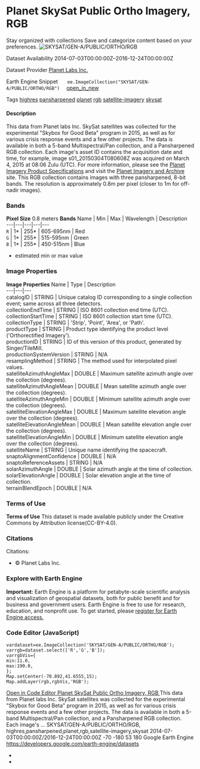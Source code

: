  
#  Planet SkySat Public Ortho Imagery, RGB 
Stay organized with collections  Save and categorize content based on your preferences. 
![SKYSAT/GEN-A/PUBLIC/ORTHO/RGB](https://developers.google.com/earth-engine/datasets/images/SKYSAT/SKYSAT_GEN-A_PUBLIC_ORTHO_RGB_sample.png) 

Dataset Availability
    2014-07-03T00:00:00Z–2016-12-24T00:00:00Z 

Dataset Provider
     [ Planet Labs Inc. ](https://www.planet.com/) 

Earth Engine Snippet
     `    ee.ImageCollection("SKYSAT/GEN-A/PUBLIC/ORTHO/RGB")   ` [ open_in_new ](https://code.earthengine.google.com/?scriptPath=Examples:Datasets/SKYSAT/SKYSAT_GEN-A_PUBLIC_ORTHO_RGB) 

Tags
     [highres](https://developers.google.com/earth-engine/datasets/tags/highres) [pansharpened](https://developers.google.com/earth-engine/datasets/tags/pansharpened) [planet](https://developers.google.com/earth-engine/datasets/tags/planet) [rgb](https://developers.google.com/earth-engine/datasets/tags/rgb) [satellite-imagery](https://developers.google.com/earth-engine/datasets/tags/satellite-imagery) [skysat](https://developers.google.com/earth-engine/datasets/tags/skysat)
#### Description
This data from Planet labs Inc. SkySat satellites was collected for the experimental "Skybox for Good Beta" program in 2015, as well as for various crisis response events and a few other projects. The data is available in both a 5-band Multispectral/Pan collection, and a Pansharpened RGB collection.
Each image's asset ID contains the acquisition date and time, for example, image s01_20150304T080608Z was acquired on March 4, 2015 at 08:06 Zulu (UTC). For more information, please see the [Planet Imagery Product Specifications](https://assets.planet.com/docs/Planet_Combined_Imagery_Product_Specs_letter_screen.pdf) and visit the [Planet Imagery and Archive](https://www.planet.com/products/planet-imagery/) site.
This RGB collection contains images with three pansharpened, 8-bit bands. The resolution is approximately 0.8m per pixel (closer to 1m for off-nadir images).
### Bands
**Pixel Size** 0.8 meters 
**Bands**
Name | Min | Max | Wavelength | Description  
---|---|---|---|---  
`R` |  1*  |  255*  | 605-695nm | Red  
`G` |  1*  |  255*  | 515-595nm | Green  
`B` |  1*  |  255*  | 450-515nm | Blue  
* estimated min or max value 
### Image Properties
**Image Properties**
Name | Type | Description  
---|---|---  
catalogID | STRING | Unique catalog ID corresponding to a single collection event; same across all three detectors.  
collectionEndTime | STRING | ISO 8601 collection end time (UTC).  
collectionStartTime | STRING | ISO 8601 collection start time (UTC).  
collectionType | STRING | 'Strip', 'Point', 'Area', or 'Path'.  
productType | STRING | Product type identifying the product level ('Orthorectified Imagery').  
productionID | STRING | ID of this version of this product, generated by Singer/TileMill.  
productionSystemVersion | STRING | N/A  
resamplingMethod | STRING | The method used for interpolated pixel values.  
satelliteAzimuthAngleMax | DOUBLE | Maximum satellite azimuth angle over the collection (degrees).  
satelliteAzimuthAngleMean | DOUBLE | Mean satellite azimuth angle over the collection (degrees).  
satelliteAzimuthAngleMin | DOUBLE | Minimum satellite azimuth angle over the collection (degrees).  
satelliteElevationAngleMax | DOUBLE | Maximum satellite elevation angle over the collection (degrees).  
satelliteElevationAngleMean | DOUBLE | Mean satellite elevation angle over the collection (degrees).  
satelliteElevationAngleMin | DOUBLE | Minimum satellite elevation angle over the collection (degrees).  
satelliteName | STRING | Unique name identifying the spacecraft.  
snaptoAlignmentConfidence | DOUBLE | N/A  
snaptoReferenceAssets | STRING | N/A  
solarAzimuthAngle | DOUBLE | Solar azimuth angle at the time of collection.  
solarElevationAngle | DOUBLE | Solar elevation angle at the time of collection.  
terrainBlendEpoch | DOUBLE | N/A  
### Terms of Use
**Terms of Use**
This dataset is made available publicly under the Creative Commons by Attribution license(CC-BY-4.0).
### Citations
Citations:
  * © <year> Planet Labs Inc.


### Explore with Earth Engine
**Important:** Earth Engine is a platform for petabyte-scale scientific analysis and visualization of geospatial datasets, both for public benefit and for business and government users. Earth Engine is free to use for research, education, and nonprofit use. To get started, please [register for Earth Engine access.](https://console.cloud.google.com/earth-engine)
### Code Editor (JavaScript)
```
vardataset=ee.ImageCollection('SKYSAT/GEN-A/PUBLIC/ORTHO/RGB');
varrgb=dataset.select(['R','G','B']);
varrgbVis={
min:11.0,
max:190.0,
};
Map.setCenter(-70.892,41.6555,15);
Map.addLayer(rgb,rgbVis,'RGB');
```
[ Open in Code Editor ](https://code.earthengine.google.com/?scriptPath=Examples:Datasets/SKYSAT/SKYSAT_GEN-A_PUBLIC_ORTHO_RGB)
[ Planet SkySat Public Ortho Imagery, RGB ](https://developers.google.com/earth-engine/datasets/catalog/SKYSAT_GEN-A_PUBLIC_ORTHO_RGB)
This data from Planet labs Inc. SkySat satellites was collected for the experimental "Skybox for Good Beta" program in 2015, as well as for various crisis response events and a few other projects. The data is available in both a 5-band Multispectral/Pan collection, and a Pansharpened RGB collection. Each image's …
SKYSAT/GEN-A/PUBLIC/ORTHO/RGB, highres,pansharpened,planet,rgb,satellite-imagery,skysat 
2014-07-03T00:00:00Z/2016-12-24T00:00:00Z
-70 -180 53 180 
Google Earth Engine
https://developers.google.com/earth-engine/datasets
  * [ ](https://doi.org/https://www.planet.com/)
  * [ ](https://doi.org/https://developers.google.com/earth-engine/datasets/catalog/SKYSAT_GEN-A_PUBLIC_ORTHO_RGB)


